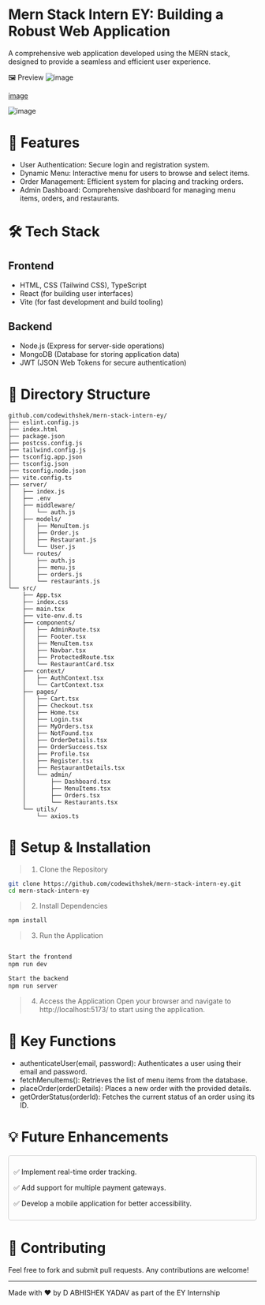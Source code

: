 # Mern Stack Intern EY: Building a Robust Web Application
A comprehensive web application developed using the MERN stack, designed to provide a seamless and efficient user experience.

🖼️ Preview
![image](https://github.com/user-attachments/assets/9414b187-4099-4438-86c9-2de60314b56b)

[image](https://github.com/user-attachments/assets/86fe95cf-3fc2-4b08-b87d-dafcbe07f91e)

![image](https://github.com/user-attachments/assets/1bb67f7d-fab4-4e4b-947b-d023b3e074d6)

# 🚀 Features
* User Authentication: Secure login and registration system.
* Dynamic Menu: Interactive menu for users to browse and select items.
* Order Management: Efficient system for placing and tracking orders.
* Admin Dashboard: Comprehensive dashboard for managing menu items, orders, and restaurants.

# 🛠 Tech Stack
## Frontend
* HTML, CSS (Tailwind CSS), TypeScript
* React (for building user interfaces)
* Vite (for fast development and build tooling)

## Backend
* Node.js (Express for server-side operations)
* MongoDB (Database for storing application data)
* JWT (JSON Web Tokens for secure authentication)

# 📂 Directory Structure
```
github.com/codewithshek/mern-stack-intern-ey/
├── eslint.config.js
├── index.html
├── package.json
├── postcss.config.js
├── tailwind.config.js
├── tsconfig.app.json
├── tsconfig.json
├── tsconfig.node.json
├── vite.config.ts
├── server/
│   ├── index.js
│   ├── .env
│   ├── middleware/
│   │   └── auth.js
│   ├── models/
│   │   ├── MenuItem.js
│   │   ├── Order.js
│   │   ├── Restaurant.js
│   │   └── User.js
│   └── routes/
│       ├── auth.js
│       ├── menu.js
│       ├── orders.js
│       └── restaurants.js
└── src/
    ├── App.tsx
    ├── index.css
    ├── main.tsx
    ├── vite-env.d.ts
    ├── components/
    │   ├── AdminRoute.tsx
    │   ├── Footer.tsx
    │   ├── MenuItem.tsx
    │   ├── Navbar.tsx
    │   ├── ProtectedRoute.tsx
    │   └── RestaurantCard.tsx
    ├── context/
    │   ├── AuthContext.tsx
    │   └── CartContext.tsx
    ├── pages/
    │   ├── Cart.tsx
    │   ├── Checkout.tsx
    │   ├── Home.tsx
    │   ├── Login.tsx
    │   ├── MyOrders.tsx
    │   ├── NotFound.tsx
    │   ├── OrderDetails.tsx
    │   ├── OrderSuccess.tsx
    │   ├── Profile.tsx
    │   ├── Register.tsx
    │   ├── RestaurantDetails.tsx
    │   └── admin/
    │       ├── Dashboard.tsx
    │       ├── MenuItems.tsx
    │       ├── Orders.tsx
    │       └── Restaurants.tsx
    └── utils/
        └── axios.ts
```
# 📌 Setup & Installation
> 1. Clone the Repository

 ```sh
 git clone https://github.com/codewithshek/mern-stack-intern-ey.git
 cd mern-stack-intern-ey
 ```

> 2. Install Dependencies

 ```sh
 npm install
 ```

> 3. Run the Application

 ```sh

Start the frontend
 npm run dev

Start the backend
 npm run server
 ```

> 4. Access the Application
 Open your browser and navigate to http://localhost:5173/ to start using the application.


# 📜 Key Functions
* authenticateUser(email, password): Authenticates a user using their email and password.
* fetchMenuItems(): Retrieves the list of menu items from the database.
* placeOrder(orderDetails): Places a new order with the provided details.
* getOrderStatus(orderId): Fetches the current status of an order using its ID.

# 💡 Future Enhancements
<div style="border: 1px solid #ccc; padding: 10px; border-radius: 5px;">
  <p>✅ Implement real-time order tracking.</p>
  <p>✅ Add support for multiple payment gateways.</p>
  <p>✅ Develop a mobile application for better accessibility.</p>
</div>

# 🤝 Contributing
Feel free to fork and submit pull requests. Any contributions are welcome!

----

Made with ❤️ by D ABHISHEK YADAV as part of the EY Internship
